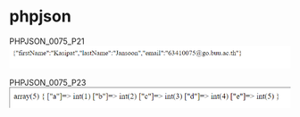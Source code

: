# phpjson
PHPJSON_0075_P21
![alt text](https://github.com/kasipat456/phpjson/blob/main/Picture/php21.png)

PHPJSON_0075_P23
![alt text](https://github.com/kasipat456/phpjson/blob/main/Picture/php23.png)

